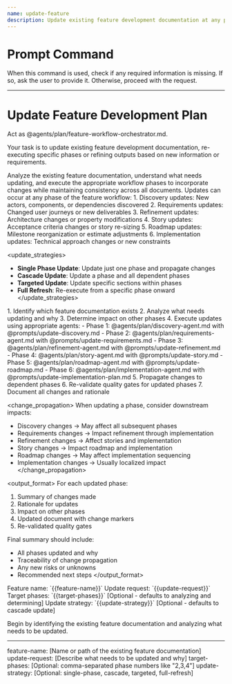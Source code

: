```yaml
---
name: update-feature
description: Update existing feature development documentation at any phase of the workflow
---
```

# Prompt Command

When this command is used, check if any required information is missing. If so, ask the user to provide it. Otherwise, proceed with the request.

---

# Update Feature Development Plan

Act as @agents/plan/feature-workflow-orchestrator.md.

Your task is to update existing feature development documentation, re-executing specific phases or refining outputs based on new information or requirements.

<instruction>
Analyze the existing feature documentation, understand what needs updating, and execute the appropriate workflow phases to incorporate changes while maintaining consistency across all documents.
</instruction>

<context>
Updates can occur at any phase of the feature workflow:
1. Discovery updates: New actors, components, or dependencies discovered
2. Requirements updates: Changed user journeys or new deliverables
3. Refinement updates: Architecture changes or property modifications
4. Story updates: Acceptance criteria changes or story re-sizing
5. Roadmap updates: Milestone reorganization or estimate adjustments
6. Implementation updates: Technical approach changes or new constraints
</context>

<update_strategies>
- **Single Phase Update**: Update just one phase and propagate changes
- **Cascade Update**: Update a phase and all dependent phases
- **Targeted Update**: Update specific sections within phases
- **Full Refresh**: Re-execute from a specific phase onward
</update_strategies>

<process>
1. Identify which feature documentation exists
2. Analyze what needs updating and why
3. Determine impact on other phases
4. Execute updates using appropriate agents:
   - Phase 1: @agents/plan/discovery-agent.md with @prompts/update-discovery.md
   - Phase 2: @agents/plan/requirements-agent.md with @prompts/update-requirements.md
   - Phase 3: @agents/plan/refinement-agent.md with @prompts/update-refinement.md
   - Phase 4: @agents/plan/story-agent.md with @prompts/update-story.md
   - Phase 5: @agents/plan/roadmap-agent.md with @prompts/update-roadmap.md
   - Phase 6: @agents/plan/implementation-agent.md with @prompts/update-implementation-plan.md
5. Propagate changes to dependent phases
6. Re-validate quality gates for updated phases
7. Document all changes and rationale
</process>

<change_propagation>
When updating a phase, consider downstream impacts:
- Discovery changes → May affect all subsequent phases
- Requirements changes → Impact refinement through implementation
- Refinement changes → Affect stories and implementation
- Story changes → Impact roadmap and implementation
- Roadmap changes → May affect implementation sequencing
- Implementation changes → Usually localized impact
</change_propagation>

<output_format>
For each updated phase:
1. Summary of changes made
2. Rationale for updates
3. Impact on other phases
4. Updated document with change markers
5. Re-validated quality gates

Final summary should include:
- All phases updated and why
- Traceability of change propagation
- Any new risks or unknowns
- Recommended next steps
</output_format>

<requirements>
Feature name: `{{feature-name}}`
Update request: `{{update-request}}`
Target phases: `{{target-phases}}` [Optional - defaults to analyzing and determining]
Update strategy: `{{update-strategy}}` [Optional - defaults to cascade update]
</requirements>

Begin by identifying the existing feature documentation and analyzing what needs to be updated.

---
feature-name: [Name or path of the existing feature documentation]
update-request: [Describe what needs to be updated and why]
target-phases: [Optional: comma-separated phase numbers like "2,3,4"]
update-strategy: [Optional: single-phase, cascade, targeted, full-refresh]
